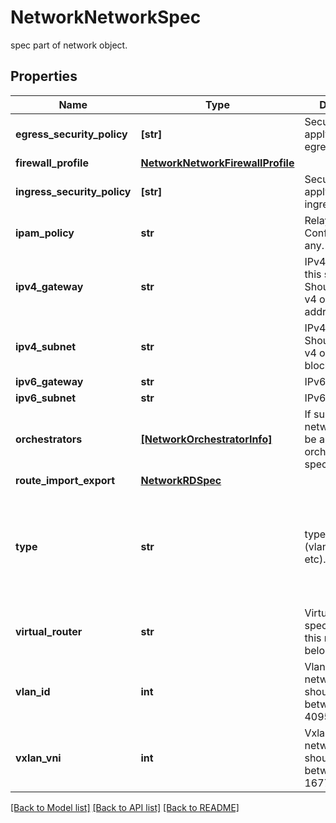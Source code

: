 # NetworkNetworkSpec

spec part of network object.
## Properties
Name | Type | Description | Notes
------------ | ------------- | ------------- | -------------
**egress_security_policy** | **[str]** | Security Policy to apply in the egress direction. | [optional] 
**firewall_profile** | [**NetworkNetworkFirewallProfile**](NetworkNetworkFirewallProfile.md) |  | [optional] 
**ingress_security_policy** | **[str]** | Security Policy to apply in the ingress direction. | [optional] 
**ipam_policy** | **str** | Relay Configuration if any. | [optional] 
**ipv4_gateway** | **str** | IPv4 gateway for this subnet. Should be a valid v4 or v6 IP address. | [optional] 
**ipv4_subnet** | **str** | IPv4 subnet CIDR. Should be a valid v4 or v6 CIDR block. | [optional] 
**ipv6_gateway** | **str** | IPv6 gateway. | [optional] 
**ipv6_subnet** | **str** | IPv6 subnet CIDR. | [optional] 
**orchestrators** | [**[NetworkOrchestratorInfo]**](NetworkOrchestratorInfo.md) | If supplied, this network will only be applied to the orchestrators specified. | [optional] 
**route_import_export** | [**NetworkRDSpec**](NetworkRDSpec.md) |  | [optional] 
**type** | **str** | type of network. (vlan/vxlan/routed etc). | [optional]  if omitted the server will use the default value of "bridged"
**virtual_router** | **str** | VirtualRouter specifies the VRF this network belongs to. | [optional] 
**vlan_id** | **int** | Vlan ID for the network. Value should be between 0 and 4095. | [optional] 
**vxlan_vni** | **int** | Vxlan VNI for the network. Value should be between 0 and 16777215. | [optional] 

[[Back to Model list]](../README.md#documentation-for-models) [[Back to API list]](../README.md#documentation-for-api-endpoints) [[Back to README]](../README.md)


